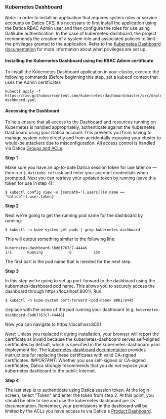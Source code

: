### Kubernetes Dashboard
_Note_: In order to install an application that requires system roles or service accounts on Datica CKS, it's necessary to first install the application using the Datica RBAC Admin user and then configure the roles for use using Datikube authentication. In the case of kubernetes-dashboard, the project recommends the creation of a system role and associated policies to limit the privileges granted to the application. Refer to the [Kubernetes Dashboard documentation](https://github.com/kubernetes/dashboard/wiki/Access-control#default-dashboard-privileges) for more information about what privileges are set up.

#### Installing the Kubernetes Dashboard using the RBAC Admin certificate
To install the Kubernetes Dashboard application in your cluster, execute the following commands (Before beginning this step, set a kubectl context that uses the Admin certificate):

```
kubectl apply -f https://raw.githubusercontent.com/kubernetes/dashboard/master/src/deploy/recommended/kubernetes-dashboard.yaml
```

#### Accessing the Dashboard
To help ensure that all access to the Dashboard and resources running on Kubernetes is handled appropriately, authenticate against the Kubernetes Dashboard using your Datica account. This prevents you from having to manage system roles directly and from accidentally exposing your cluster to would-be attackers due to misconfiguration. All access control is handled via Datica [Groups and ACLs](https://cks-docs.datica.com/#Access).

**Step 1**

Make sure you have an up-to-date Datica session token for use later on — then run `$ datikube refresh` and enter your account credentials when prompted. Next you can retrieve your updated token by running (save this token for use in step 4):

```
$ kubectl config view -o jsonpath='{.users[?(@.name == "datica")].user.token}'
```

**Step 2**

Next we're going to get the running pod name for the dashboard by running:

```
$ kubectl -n kube-system get pods | grep kubernetes-dashboard`
```

This will output something similar to the following line:

```
kubernetes-dashboard-5bd6f767c7-44446                                   1/1       Running            0          25m
```

The first part is the pod name that is needed for the next step.


**Step 3**

In this step we're going to set up port-forward to the dashboard using the kubernetes-dashboard pod name. This allows you to securely access the dashboard through https://localhost:8001/. Run:

```
$ kubectl -n kube-system port-forward <pod-name> 8001:8443`
```

(replace <pod-name> with the name of the pod running your dashboard (e.g. `kubernetes-dashboard-5bd6f767c7-44446`)

Now you can navigate to https://localhost:8001

*Note:* Unless you replaced it during installation, your browser will report the certificate as invalid because the kubernetes-dashboard serves self-signed certificates by default, which is specified in the kubernetes-dashboard.yaml deployment file. The [kubernetes-dashboard documentation](https://github.com/kubernetes/dashboard/wiki/Installation) provides instructions for replacing these certificates with valid CA-signed certificates. *IMPORTANT*: Whether you use self-signed or CA-signed certificates, Datica strongly recommends that you *do not* expose your kubernetes dashboard to the public Internet.

**Step 4**

The last step is to authenticate using Datica session token. At the login screen, select "Token" and enter the token from step 2. At this point, you should be able to see and use the kubernetes dashboard per its documentation. Remember, your permissions in the dashboard will be limited by the ACLs you have access to via Datica's [Product Dashboard](https://cks-docs.datica.com/#GroupsandACLs).

